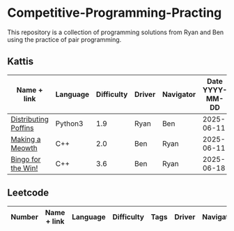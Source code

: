 # Competitive-Programming-Practing

This repository is a collection of programming solutions from Ryan and Ben using the practice of pair programming.

## Kattis

|Name + link|Language|Difficulty|Driver|Navigator|Date YYYY-MM-DD|
|---|---|---|---|---|---|
|[Distributing Poffins](https://open.kattis.com/problems/distributingpoffins?editresubmit=17545562&tab=metadata)| Python3 | 1.9 | Ryan | Ben | 2025-06-11 |
|[Making a Meowth](https://open.kattis.com/problems/makingameowth)| C++ | 2.0 | Ben | Ryan | 2025-06-11 |
|[Bingo for the Win!](https://open.kattis.com/problems/bingoforthewin)| C++ | 3.6 | Ben | Ryan | 2025-06-18 |

## Leetcode

|Number|Name + link|Language|Difficulty|Tags|Driver|Navigator|
|---|---|---|---|---|---|---|
